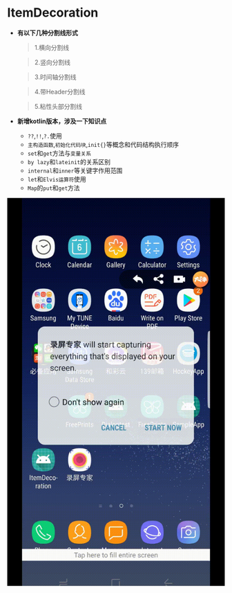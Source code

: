 # ItemDecoration

* __有以下几种分割线形式__


  > 1.横向分割线

  > 2.竖向分割线

  > 3.时间轴分割线

  > 4.带Header分割线

  > 5.粘性头部分割线


* __新增kotlin版本，涉及一下知识点__

  - `??`,`!!`,`?.`使用
  - `主构造函数`,`初始化代码块`,`init{}`等概念和代码结构执行顺序
  - `set`和`get`方法与`变量关系`
  - `by lazy`和`lateinit`的关系区别
  - `internal`和`inner`等关键字作用范围
  - `let`和`Elvis运算符`使用
  - `Map`的`put`和`get`方法
  

![image](https://github.com/kaershushu/ItemDecoration/blob/9adeb16d92e3965464266dc4bc1fa7fb63a383d8/desktop.gif)
